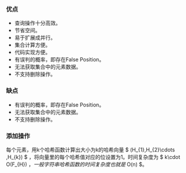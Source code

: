 

### 优点
- 查询操作十分高效。
- 节省空间。
- 易于扩展成并行。
- 集合计算方便。
- 代码实现方便。
- 有误判的概率，即存在False Position。
- 无法获取集合中的元素数据。
- 不支持删除操作。

### 缺点
- 有误判的概率，即存在False Position。
- 无法获取集合中的元素数据。
- 不支持删除操作。


### 添加操作

每个元素，用k个哈希函数计算出大小为k的哈希向量 $ (H_{1},H_{2}\cdots ,H_{k}) $
，将向量里的每个哈希值对应的位设置为1。时间复杂度为 $ k\cdot O(F_{H}) $，一般字符串哈希函数的时间复杂度也就是$ O(n) $。

